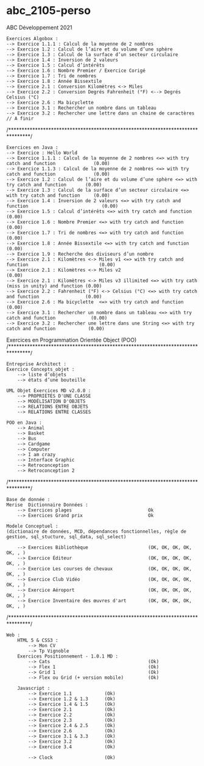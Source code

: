 # abc_2105-perso  
ABC Développement 2021  

    Exercices Algobox :  
    --> Exercice 1.1.1 : Calcul de la moyenne de 2 nombres   
    --> Exercice 1.2 : Calcul de l’aire et du volume d’une sphère   
    --> Exercice 1.3 : Calcul de la surface d’un secteur circulaire   
    --> Exercice 1.4 : Inversion de 2 valeurs   
    --> Exercice 1.5 : Calcul d’intérêts   
    --> Exercice 1.6 : Nombre Premier / Exercice Corigé   
    --> Exercice 1.7 : Tri de nombres   
    --> Exercice 1.8 : Année Bissextile   
    --> Exercice 2.1 : Conversion Kilomètres <-> Miles   
    --> Exercice 2.2 : Conversion Degrés Fahrenheit (°F) <--> Degrés Celsius (°C)   
    --> Exercice 2.6 : Ma bicyclette   
    --> Exercice 3.1 : Rechercher un nombre dans un tableau   
    --> Exercice 3.2 : Rechercher une lettre dans un chaine de caractères // A finir   
/********************************************************************************/

    Exercices en Java :  
    --> Exercice : Hello World   
    --> Exercice 1.1.1 : Calcul de la moyenne de 2 nombres <=> with try catch and function              (0.00)   
    --> Exercice 1.1.3 : Calcul de la moyenne de 2 nombres <=> with try catch and function              (0.00)   
    --> Exercice 1.2 : Calcul de l’aire et du volume d’une sphère <=> with try catch and function       (0.00)   
    --> Exercice 1.3 : Calcul de la surface d’un secteur circulaire <=> with try catch and function     (0.00)   
    --> Exercice 1.4 : Inversion de 2 valeurs <=> with try catch and function                           (0.00)   
    --> Exercice 1.5 : Calcul d’intérêts <=> with try catch and function                                (0.00)   
    --> Exercice 1.6 : Nombre Premier <=> with try catch and function                                   (0.00)   
    --> Exercice 1.7 : Tri de nombres <=> with try catch and function                                   (0.00)    
    --> Exercice 1.8 : Année Bissextile <=> with try catch and function                                 (0.00)   
    --> Exercice 1.9 : Recherche des diviseurs d’un nombre   
    --> Exercice 2.1 : Kilomètres <-> Miles v1 <=> with try catch and function                          (0.00)   
    --> Exercice 2.1 : Kilomètres <-> Miles v2                                                          (0.00)   
    --> Exercice 2.1 : Kilomètres <-> Miles v3 illimited <=> with try cath (miss in unity) and function (0.00)   
    --> Exercice 2.2 : Fahrenheit (°F) <-> Celsius (°C) <=> with try catch and function                 (0.00)   
    --> Exercice 2.6 : Ma bicyclette  <=> with try catch and function                                   (0.00)   
    --> Exercice 3.1 : Rechercher un nombre dans un tableau <=> with try catch and function             (0.00)   
    --> Exercice 3.2 : Rechercher une lettre dans une String <=> with try catch and function            (0.00)   

Exercices en Programmation Orientée Object (POO)   
/********************************************************************************/

    Entreprise Architect :   
    Exercice Concepts_objet :           
        --> liste d’objets    
        --> états d’une bouteille   

    UML Objet Exercices MD v2.0.0 :     
        --> PROPRIÉTÉS D'UNE CLASSE   
        --> MODÉLISATION D'OBJETS   
        --> RELATIONS ENTRE OBJETS   
        --> RELATIONS ENTRE CLASSES   

    POO en Java :   
        --> Animal   
        --> Basket   
        --> Bus   
        --> Cardgame   
        --> Computer   
        --> I am crazy   
        --> Interface Graphic  
        --> Retroconception   
        --> Retroconception 2   
/********************************************************************************/

    Base de donnée :  
    Merise  Dictionnaire Données :  
        --> Exercices plages                            Ok   
        --> Exercices Grand prix                        Ok   

    Modele Conceptuel :                   
    (dictionaire de données, MCD, dépendances fonctionnelles, règle de gestion, sql_stucture, sql_data, sql_select)   
    
        --> Exercices Bibliothèque                      (OK, OK, OK, OK, OK, , )   
        --> Exercice Éditeur                            (OK, OK, OK, OK, OK, , )   
        --> Exercice Les courses de chevaux             (OK, OK, OK, OK, OK, , )   
        --> Exercice Club Vidéo                         (OK, OK, OK, OK, OK, , )   
        --> Exercice Aéroport                           (OK, OK, OK, OK, OK, , )   
        --> Exercice Inventaire des œuvres d'art        (OK, OK, OK, OK, OK, , )   
/********************************************************************************/

    Web :
        HTML 5 & CSS3 :
            --> Mon CV  
            --> Tp Vignoble  
        Exercices Positionnement - 1.0.1 MD :   
            --> Cats                                    (Ok)  
            --> Flex 1                                  (Ok)  
            --> Grid 1                                  (Ok)  
            --> Flex ou Grid (+ version mobile)         (Ok)  

        Javascript :   
            --> Exercice 1.1            (Ok)  
            --> Exercice 1.2 & 1.3      (Ok)  
            --> Exercice 1.4 & 1.5      (Ok)  
            --> Exercice 2.1            (Ok)  
            --> Exercice 2.2            (Ok)  
            --> Exercice 2.3            (Ok)  
            --> Exercice 2.4 & 2.5      (Ok)  
            --> Exercice 2.6            (Ok)  
            --> Exercice 3.1 & 3.3      (Ok)  
            --> Exercice 3.2            (Ok)  
            --> Exercice 3.4            (Ok)  

            --> Clock                   (Ok)  
            